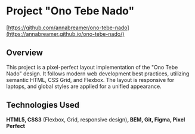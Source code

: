 # Project "Ono Tebe Nado"
[https://github.com/annabreamer/ono-tebe-nado](https://annabreamer.github.io/ono-tebe-nado/)
## Overview  
This project is a pixel-perfect layout implementation of the "Ono Tebe Nado" design. It follows modern web development best practices, utilizing semantic HTML, CSS Grid, and Flexbox. The layout is responsive for laptops, and global styles are applied for a unified appearance.  

## Technologies Used  
**HTML5, CSS3** (Flexbox, Grid, responsive design)**, BEM, Git, Figma, Pixel Perfect** 
